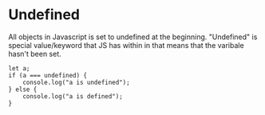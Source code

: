 # Undefined

All objects in Javascript is set to undefined at the beginning. "Undefined" is special value/keyword that JS has within in that means that the varibale hasn't been set.

    let a;
    if (a === undefined) {
        console.log("a is undefined");
    } else {
        console.log("a is defined");
    }
